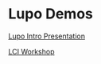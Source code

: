 # Lupo Demos

[Lupo Intro Presentation](./lupo-intro-presentation.md)

[LCI Workshop](./lci/lci-workshop.md) 